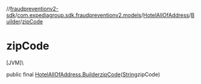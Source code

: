 //[fraudpreventionv2-sdk](../../../../index.md)/[com.expediagroup.sdk.fraudpreventionv2.models](../../index.md)/[HotelAllOfAddress](../index.md)/[Builder](index.md)/[zipCode](zip-code.md)

# zipCode

[JVM]\

public final [HotelAllOfAddress.Builder](index.md)[zipCode](zip-code.md)([String](https://docs.oracle.com/javase/8/docs/api/java/lang/String.html)zipCode)
